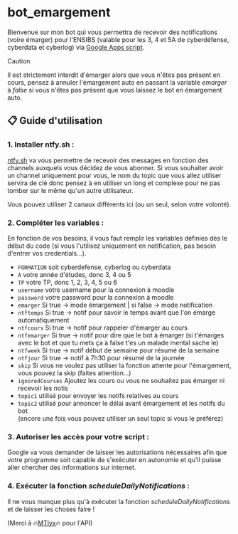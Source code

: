 # bot_emargement
Bienvenue sur mon bot qui vous permettra de recevoir des notifications (voire émarger) pour l'ENSIBS (valable pour les 3, 4 et 5A de cyberdéfense, cyberdata et cyberlog) via [Google Apps script](https://developers.google.com/apps-script).

> [!CAUTION]
> Il est strictement interdit d'émarger alors que vous n'êtes pas présent en cours, pensez à annuler l'émargement auto en passant la variable _emarger_ à *false* si vous n'êtes pas présent que vous laissez le bot en émargement auto.

## 📋 Guide d'utilisation

### 1. Installer ntfy.sh :

[ntfy.sh](https://ntfy.sh/) va vous permettre de recevoir des messages en fonction des channels auxquels vous décidez de vous abonner. Si vous souhaiter avoir un channel uniquement pour vous, le nom du topic que vous allez utiliser servira de clé donc pensez à en utiliser un long et complexe pour ne pas tomber sur le même qu'un autre utilisateur.

Vous pouvez utiliser 2 canaux différents ici (ou un seul, selon votre volonté).

### 2. Compléter les variables :

En fonction de vos besoins, il vous faut remplir les variables définies dès le début du code (si vous l'utilisez uniquement en notification, pas besoin d'entrer vos credentials...).

- `FORMATION` soit cyberdefense, cyberlog ou cyberdata
- `A` votre année d'études, donc 3, 4 ou 5
- `TP` votre TP, donc 1, 2, 3, 4, 5 ou 6
- `username` votre username pour la connexion à moodle
- `password` votre password pour la connexion à moodle
- `emarger` Si true -> mode émargement | si false -> mode notification
- `ntftemps` Si true -> notif pour savoir le temps avant que l'on émarge automatiquement
- `ntfcours` Si true -> notif pour rappeler d'émarger au cours
- `ntfemarger` Si true -> notif pour dire que le bot à émarger (si t'émarges avec le bot et que tu mets ça à false t'es un malade mental sache le)
- `ntfweek` Si true -> notif début de semaine pour résumé de la semaine 
- `ntfjour` Si true -> notif à 7h30 pour résumé de la journée
- `skip` Si vous ne voulez pas utiliser la fonction attente pour l'émargement, vous pouvez la skip (faites attention...)
- `ignoredCourses` Ajoutez les cours ou vous ne souhaitez pas émarger ni recevoir les notis
- `topic1` utilisé pour envoyer les notifs relatives au cours
- `topic2` utilisé pour annoncer le délai avant émargement et les notifs du bot \
(encore une fois vous pouvez utiliser un seul topic si vous le préférez)


### 3. Autoriser les accès pour votre script :

Google va vous demander de laisser les autorisations nécessaires afin que votre programme soit capable de s'exécuter en autonomie et qu'il puisse aller chercher des informations sur internet.

### 4. Exécuter la fonction _scheduleDailyNotifications_ :

Il ne vous manque plus qu'à exécuter la fonction _scheduleDailyNotifications_ et de laisser les choses faire !


(Merci à 🔥[MTlyx](https://github.com/MTlyx)🔥 pour l'API)

